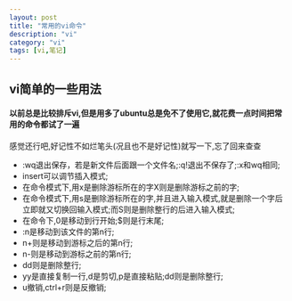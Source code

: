 ```yaml
---
layout: post
title: "常用的vi命令"
description: "vi"
category: "vi"
tags: [vi,笔记]
---
```

##    vi简单的一些用法

####  以前总是比较排斥vi,但是用多了ubuntu总是免不了使用它,就花费一点时间把常用的命令都试了一遍   
    
感觉还行吧,好记性不如烂笔头(况且也不是好记性)就写一下,忘了回来查查   

+   :wq退出保存，若是新文件后面跟一个文件名;:q!退出不保存了;:x和wq相同;
+   insert可以调节插入模式;
+   在命令模式下,用x是删除游标所在的字X则是删除游标之前的字;
+   在命令模式下,用s是删除游标所在的字,并且进入输入模式,就是删除一个字后立即就又切换回输入模式;而S则是删除整行的后进入输入模式;
+   在命令下,0是移动到行开始;$则是行末尾;
+   :n是移动到该文件的第n行;
+   n+则是移动到游标之后的第n行;
+   n-则是移动到游标之前的第n行;
+   dd则是删除整行;
+   yy是直接复制一行,d是剪切,p是直接粘贴;dd则是删除整行;
+   u撤销,ctrl+r则是反撤销;
